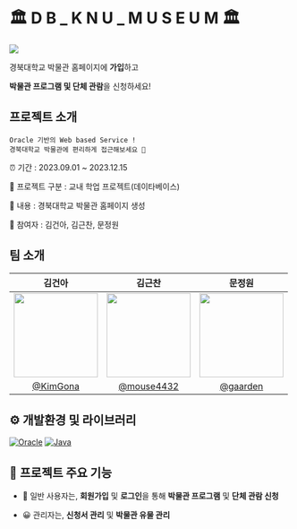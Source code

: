 # 🏛 D B _ K N U _ M U S E U M 🏛

<a href="https://www.notion.so/DB-49677782e78f4a22b9fb1bc096f72ed4](https://www.notion.so/DB-49677782e78f4a22b9fb1bc096f72ed4" target="_blank"><img src="https://img.shields.io/badge/Team Notion-white?style=for-the-badge&logo=notion&logoColor=black"/></a>

경북대학교 박물관 홈페이지에 **가입**하고

**박물관 프로그램 및 단체 관람**을 신청하세요!

## 프로젝트 소개
```
Oracle 기반의 Web based Service !
경북대학교 박물관에 편리하게 접근해보세요 🤩
```

⏰ 기간 : 2023.09.01 ~ 2023.12.15

📌 프로젝트 구분 : 교내 학업 프로젝트(데이타베이스)

📃 내용 : 경북대학교 박물관 홈페이지 생성

👥 참여자 : 김건아, 김근찬, 문정원

## 팀 소개
|김건아|김근찬|문정원|
|:-:|:-:|:-:|
|<img src="https://avatars.githubusercontent.com/u/75716291?v=4" width=150>|<img src="https://avatars.githubusercontent.com/u/88102469?v=4" width=150>|<img src="https://avatars.githubusercontent.com/u/72001106?v=4" width=150>|
|[@KimGona](https://github.com/KimGona)|[@mouse4432](https://github.com/mouse4432)|[@gaarden](https://github.com/gaarden)|

## ⚙️ 개발환경 및 라이브러리
[![Oracle](https://img.shields.io/badge/oracle-green)]()
[![Java](https://img.shields.io/badge/java-yellow)]()

## 🌟 프로젝트 주요 기능

- 👥 일반 사용자는, **회원가입** 및 **로그인**을 통해 **박물관 프로그램** 및 **단체 관람 신청**

- 😀 관리자는, **신청서 관리** 및 **박물관 유물 관리**
